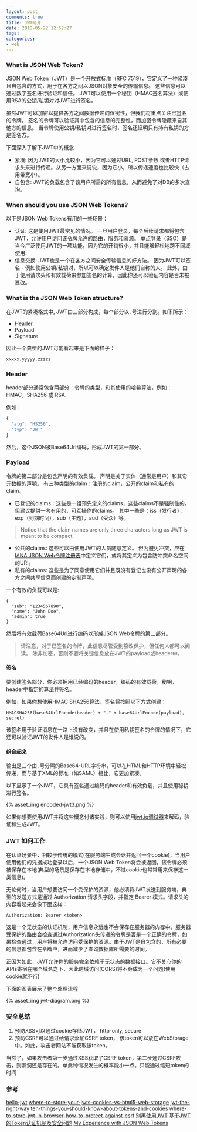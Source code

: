 ```yaml
---
layout: post
comments: true
title: JWT简介
date: 2018-05-22 12:52:27
tags:
categories:
- web
---
```


### What is JSON Web Token?

JSON Web Token（JWT）是一个开放式标准（[RFC 7519](https://tools.ietf.org/html/rfc7519)），它定义了一种紧凑且自包含的方式，用于在各方之间以JSON对象安全的传输信息。 这些信息可以通过数字签名进行验证和信任。 JWT可以使用一个秘钥（HMAC签名算法）或使用RSA的公钥/私钥对对JWT进行签名。

虽然JWT可以加密以提供各方之间数据传递的保密性，但我们将重点关注已签名的令牌。 签名的令牌可以验证其中包含的信息的完整性，而加密令牌隐藏来自其他方的信息。 当令牌使用公钥/私钥对进行签名时，签名还证明只有持有私钥的方是签名方。

下面深入了解下JWT中的概念

- 紧凑: 因为JWT的大小比较小，因为它可以通过URL, POST参数 或者HTTP请求头来进行传递。从另一方面来说说，因为它小，所以传递速度也比较快（占用带宽小）。
- 自包含: JWT的负载包含了该用户所需的所有信息，从而避免了对DB的多次查询。

<!-- more -->

### When should you use JSON Web Tokens?

以下是JSON Web Tokens有用的一些场景：

- 认证: 这是使用JWT最常见的情况。 一旦用户登录，每个后续请求都将包含JWT，允许用户访问该令牌允许的路由，服务和资源。 单点登录（SSO）是当今广泛使用JWT的一项功能，因为它的开销很小，并且能够轻松地跨不同域使用.
- 信息交换: JWT也是一个在各方之间安全传输信息的好方法。 因为JWT可以签名 - 例如使用公钥/私钥对，所以可以确定发件人是他们自称的人。 此外，由于使用请求头和有效载荷来参加签名的计算，因此你还可以验证内容是否未被篡改。

### What is the JSON Web Token structure?

在JWT的紧凑格式中, JWT由三部分构成，每个部分以`.`号进行分割。如下所示：

- Header
- Payload
- Signature

因此一个典型的JWT可能看起来是下面的样子：

```
xxxxx.yyyyy.zzzzz
```

### Header

header部分通常包含两部分：令牌的类型，和其使用的哈希算法，例如：HMAC，SHA256 或 RSA.

例如：

```javascript
{
  "alg": "HS256",
  "typ": "JWT"
}
```

然后，这个JSON被Base64Url编码，形成JWT的第一部分。

### Payload

令牌的第二部分是包含声明的有效负载。 声明是关于实体（通常是用户）和其它元数据的声明。 有三种类型的claim：注册的claim，公开的claim和私有的claim。

- 已登记的claims：这些是一组预先定义的claims，这些claims不是强制性的，但建议提供一套有用的，可互操作的claims。 其中一些是：iss（发行者），exp（到期时间），sub（主题），aud（受众）等。

> Notice that the claim names are only three characters long as JWT is meant to be compact.

- 公共的claims: 这些可以由使用JWT的人员随意定义。 但为避免冲突，应在[IANA JSON Web令牌注册表](https://www.iana.org/assignments/jwt/jwt.xhtml)中定义它们，或将其定义为包含防冲突命名空间的URI。
- 私有的claims: 这些是为了同意使用它们并且既没有登记也没有公开声明的各方之间共享信息而创建的定制声明。

一个有效的负载可以是:

```
{
  "sub": "1234567890",
  "name": "John Doe",
  "admin": true
}
```

然后将有效载荷Base64Url进行编码以形成JSON Web令牌的第二部分。

> 请注意，对于已签名的令牌，此信息尽管受到篡改保护，但任何人都可以阅读。 除非加密，否则不要将关键信息放在JWT的payload或header中。

#### 签名

要创建签名部分，你必须拥用已经编码的header，编码的有效载荷，秘钥，header中指定的算法并签名。

例如，如果你想使用HMAC SHA256算法，签名将按照以下方式创建：

```
HMACSHA256(base64UrlEncode(header) + "." + base64UrlEncode(payload), secret)
```

该签名用于验证消息在一路上没有改变，并且在使用私钥签名的令牌的情况下，它还可以验证JWT的发件人是谁说的。


#### 组合起来

输出是三个由`.`号分隔的Base64-URL字符串，可以在HTML和HTTP环境中轻松传递，而与基于XML的标准（如SAML）相比，它更加紧凑。

以下显示了一个JWT，它具有签名通过编码的header和有效负载，并且使用秘钥进行签名。

{% asset_img encoded-jwt3.png %}

如果你想要使用JWT并将这些概念付诸实践，则可以使用[jwt.io调试器](https://link.jianshu.com/?t=https://jwt.io/#debugger-io)来解码，验证和生成JWT。


### JWT 如何工作

在认证场景中，相较于传统的模式(在服务端生成会话并返回一个cookie)，当用户使用他们的凭据成功登录以后，一个JSON Web Token将会被返回，该令牌必须被保存在本地(典型的场景是保存在本地存储中，不过cookie也常常用来保存这一类信息)。

无论何时，当用户想要访问一个受保护的资源，他必须将JWT发送到服务端，典型的发送方式是通过 Authorization 请求头字段，并指定 Bearer 模式。请求头的内容看起来会像下面这样：

```
Authorization: Bearer <token>
```

这是一个无状态的认证机制，用户信息永远也不会保存在服务器的内存中。服务器受保护的路由会检查通过Authorization头传递的令牌是否是一个正确的令牌，如果检查通过，用户将被允许访问受保护的资源。由于JWT是自包含的，所有必要的信息都包含在令牌中，进而减少了查询数据库所需要的时间。

正因为如此，JWT允许你的服务完全依赖于无状态的数据接口。它不关心你的APIs寄宿在哪个域名之下，因此跨域访问(CORS)将不会成为一个问题(使用cookie就不行)

下面的图表展示了整个处理流程

{% asset_img jwt-diagram.png %}

### 安全总结

1. 预防XSS可以通过cookie存储JWT， http-only, secure
2. 预防CSRF可以通过给请求添加CSRF token， 该token可以放在WebStorage中。如此，攻击者网站不能获取该token。

当然了，如果攻击者第一步通过XSS获取了CSRF token，第二步通过CSRF攻击，则漏洞还是存在的。单此种情况发生的概率能小一点。只能通过缩短token的时间

### 参考

[hello-jwt](https://mozillazg.com/2015/06/hello-jwt.html)
[where-to-store-your-jwts-cookies-vs-html5-web-storage](https://stormpath.com/blog/where-to-store-your-jwts-cookies-vs-html5-web-storage/)
[jwt-the-right-way](https://stormpath.com/blog/jwt-the-right-way/)
[ten-things-you-should-know-about-tokens-and-cookies](https://auth0.com/blog/2014/01/27/ten-things-you-should-know-about-tokens-and-cookies/)
[where-to-store-jwt-in-browser-how-to-protect-against-csrf](http://stackoverflow.com/questions/27067251/where-to-store-jwt-in-browser-how-to-protect-against-csrf)
[别再使用JWT](http://hippoom.github.io/blogs/stoping-using-jwt-for-sessions.html)
[基于JWT的Token认证机制及安全问题](https://bbs.huaweicloud.com/blogs/06607ea7b53211e7b8317ca23e93a891)
[My Experience with JSON Web Tokens](https://x-team.com/blog/my-experience-with-json-web-tokens/)



